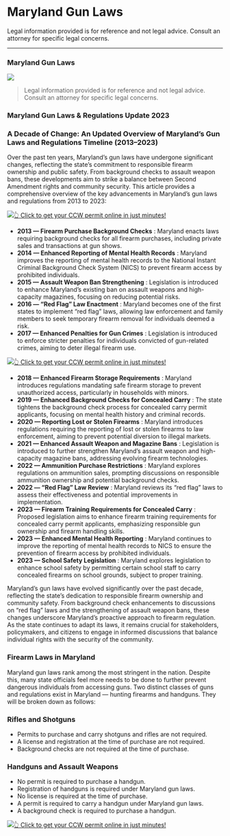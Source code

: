 # Maryland Gun Laws

Legal information provided is for reference and not legal advice. Consult an attorney for specific legal concerns. 

* * *

### Maryland Gun Laws

![](https://cdn-images-1.medium.com/max/1200/1*_-JnIt1bvQcH6kOhMc46Jg.png)

> Legal information provided is for reference and not legal advice. Consult an attorney for specific legal concerns.

### Maryland Gun Laws & Regulations Update 2023

### A Decade of Change: An Updated Overview of Maryland’s Gun Laws and Regulations Timeline (2013–2023)

Over the past ten years, Maryland’s gun laws have undergone significant changes, reflecting the state’s commitment to responsible firearm ownership and public safety. From background checks to assault weapon bans, these developments aim to strike a balance between Second Amendment rights and community security. This article provides a comprehensive overview of the key advancements in Maryland’s gun laws and regulations from 2013 to 2023:

[![](https://cdn-images-1.medium.com/max/1200/1*aCmvRhaa5Xjz4zDZxHzAjg.png)](https://sndn.toserp.ly/ccw)[👆 Click to get your CCW permit online in just minutes!](https://sndn.toserp.ly/ccw)

  * **2013 — Firearm Purchase Background Checks** : Maryland enacts laws requiring background checks for all firearm purchases, including private sales and transactions at gun shows.
  * **2014 — Enhanced Reporting of Mental Health Records** : Maryland improves the reporting of mental health records to the National Instant Criminal Background Check System (NICS) to prevent firearm access by prohibited individuals.
  * **2015 — Assault Weapon Ban Strengthening** : Legislation is introduced to enhance Maryland’s existing ban on assault weapons and high-capacity magazines, focusing on reducing potential risks.
  * **2016 — “Red Flag” Law Enactment** : Maryland becomes one of the first states to implement “red flag” laws, allowing law enforcement and family members to seek temporary firearm removal for individuals deemed a risk.
  * **2017 — Enhanced Penalties for Gun Crimes** : Legislation is introduced to enforce stricter penalties for individuals convicted of gun-related crimes, aiming to deter illegal firearm use.


[![](https://cdn-images-1.medium.com/max/1200/1*TMCVgNoKp2NAtvLSAMkaJg.png)](https://sndn.toserp.ly/ccw)[👆 Click to get your CCW permit online in just minutes!](https://sndn.toserp.ly/ccw)

  * **2018 — Enhanced Firearm Storage Requirements** : Maryland introduces regulations mandating safe firearm storage to prevent unauthorized access, particularly in households with minors.
  * **2019 — Enhanced Background Checks for Concealed Carry** : The state tightens the background check process for concealed carry permit applicants, focusing on mental health history and criminal records.
  * **2020 — Reporting Lost or Stolen Firearms** : Maryland introduces regulations requiring the reporting of lost or stolen firearms to law enforcement, aiming to prevent potential diversion to illegal markets.
  * **2021 — Enhanced Assault Weapon and Magazine Bans** : Legislation is introduced to further strengthen Maryland’s assault weapon and high-capacity magazine bans, addressing evolving firearm technologies.
  * **2022 — Ammunition Purchase Restrictions** : Maryland explores regulations on ammunition sales, prompting discussions on responsible ammunition ownership and potential background checks.
  * **2022 — “Red Flag” Law Review** : Maryland reviews its “red flag” laws to assess their effectiveness and potential improvements in implementation.
  * **2023 — Firearm Training Requirements for Concealed Carry** : Proposed legislation aims to enhance firearm training requirements for concealed carry permit applicants, emphasizing responsible gun ownership and firearm handling skills.
  * **2023 — Enhanced Mental Health Reporting** : Maryland continues to improve the reporting of mental health records to NICS to ensure the prevention of firearm access by prohibited individuals.
  * **2023 — School Safety Legislation** : Maryland explores legislation to enhance school safety by permitting certain school staff to carry concealed firearms on school grounds, subject to proper training.



Maryland’s gun laws have evolved significantly over the past decade, reflecting the state’s dedication to responsible firearm ownership and community safety. From background check enhancements to discussions on “red flag” laws and the strengthening of assault weapon bans, these changes underscore Maryland’s proactive approach to firearm regulation. As the state continues to adapt its laws, it remains crucial for stakeholders, policymakers, and citizens to engage in informed discussions that balance individual rights with the security of the community.

### Firearm Laws in Maryland

Maryland gun laws rank among the most stringent in the nation. Despite this, many state officials feel more needs to be done to further prevent dangerous individuals from accessing guns. Two distinct classes of guns and regulations exist in Maryland — hunting firearms and handguns. They will be broken down as follows:

### Rifles and Shotguns

  * Permits to purchase and carry shotguns and rifles are not required.
  * A license and registration at the time of purchase are not required.
  * Background checks are not required at the time of purchase.



### Handguns and Assault Weapons

  * No permit is required to purchase a handgun.
  * Registration of handguns is required under Maryland gun laws.
  * No license is required at the time of purchase.
  * A permit is required to carry a handgun under Maryland gun laws.
  * A background check is required to purchase a handgun.


[![](https://cdn-images-1.medium.com/max/1200/1*UmVcdbz7GlGdNVJMx2tkag.png)](https://sndn.toserp.ly/ccw)[👆 Click to get your CCW permit online in just minutes!](https://sndn.toserp.ly/ccw)

